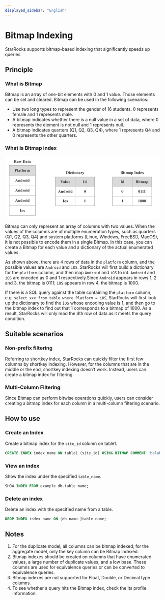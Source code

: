 ```yaml
---
displayed_sidebar: "English"
---
```


# Bitmap Indexing

StarRocks supports bitmap-based indexing that significantly speeds up queries.

## Principle

### What is  Bitmap

Bitmap is an array of one-bit elements with 0 and 1 value. Those elements can be set and cleared. Bitmap can be used in the following scenarios:

* Use two long types to represent the gender of 16 students. 0 represents female and 1 represents male.
* A bitmap indicates whether there is a null value in a set of data, where 0 represents the element is not null and 1 represents null.
* A bitmap indicates quarters (Q1, Q2, Q3, Q4), where 1 represents Q4 and 0 represents the other quarters.

### What is  Bitmap index

![Bitmap Index](../assets/3.6.1-1.png)

Bitmap can only represent an array of columns with two values. When the values of the columns are of multiple enumeration types, such as quarters (Q1, Q2, Q3, Q4) and system platforms (Linux, Windows, FreeBSD, MacOS), it is not possible to encode them in a single Bitmap. In this case, you can create a Bitmap for each value and a dictionary of the actual enumerated values.

As shown above, there are 4 rows of data in the `platform` column, and the possible values are `Android` and `iOS`. StarRocks will first build a dictionary for the `platform` column, and then map `Android` and `iOS` to int. `Android` and `iOS` are encoded as 0 and 1 respectively.Since `Android` appears in rows 1, 2 and 3, the bitmap is 0111; `iOS` appears in row 4, the bitmap is 1000.

If there is a SQL query against the table containing the `platform` column, e.g. `select xxx from table where Platform = iOS`, StarRocks will first look up the dictionary to find the `iOS` whose encoding value is 1, and then go to the bitmap index to find out that 1 corresponds to a bitmap of 1000. As a result, StarRocks will only read the 4th row of data as it meets the query condition.

## Suitable scenarios

### Non-prefix filtering

Referring to [shortkey index](./Sort_key.md), StarRocks can quickly filter the first few columns by shortkey indexing. However, for the columns that are in the middle or the end, shortkey indexing doesn’t work. Instead, users can create a bitmap index for filtering.

### Multi-Column Filtering

Since Bitmap can perform bitwise operations quickly, users can consider creating a bitmap index for each column in a multi-column filtering scenario.

## How to use

### Create an Index

Create a bitmap index for the `site_id` column on table1.

~~~ SQL
CREATE INDEX index_name ON table1 (site_id) USING BITMAP COMMENT 'balabala';
~~~

### View an index

Show the index under the specified `table_name`.

~~~ SQL
SHOW INDEX FROM example_db.table_name;
~~~

### Delete an index

Delete an index with the specified name from a table.

~~~ SQL
DROP INDEX index_name ON [db_name.]table_name;
~~~

## Notes

1. For the duplicate model, all columns can be bitmap indexed; for the aggregate model, only the key column can be Bitmap indexed.
2. Bitmap indexes should be created on columns that have enumerated values, a large number of duplicate values, and a low base. These columns are used for equivalence queries or can be converted to equivalence queries.
3. Bitmap indexes are not supported for Float, Double, or Decimal type columns.
4. To see whether a query hits the Bitmap index, check the its profile information.
